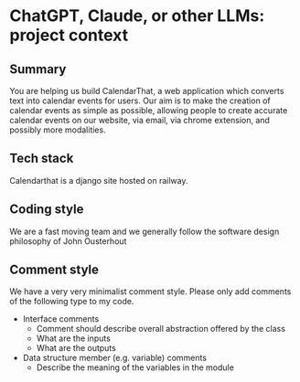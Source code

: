 # **ChatGPT, Claude, or other LLMs: project context**
## Summary
You are helping us build CalendarThat, a web application which converts text into calendar events for users. Our aim is to make the creation of calendar events as simple as possible, allowing people to create accurate calendar events on our website, via email, via chrome extension, and possibly more modalities. 

## Tech stack
Calendarthat is a django site hosted on railway.

## Coding style
We are a fast moving team and we generally follow the software design philosophy of John Ousterhout

## Comment style
We have a very very minimalist comment style. Please only add comments of the following type to my code.
- Interface comments
    - Comment should describe overall abstraction offered by the class
    - What are the inputs
    - What are the outputs
- Data structure member (e.g. variable) comments
    - Describe the meaning of the variables in the module